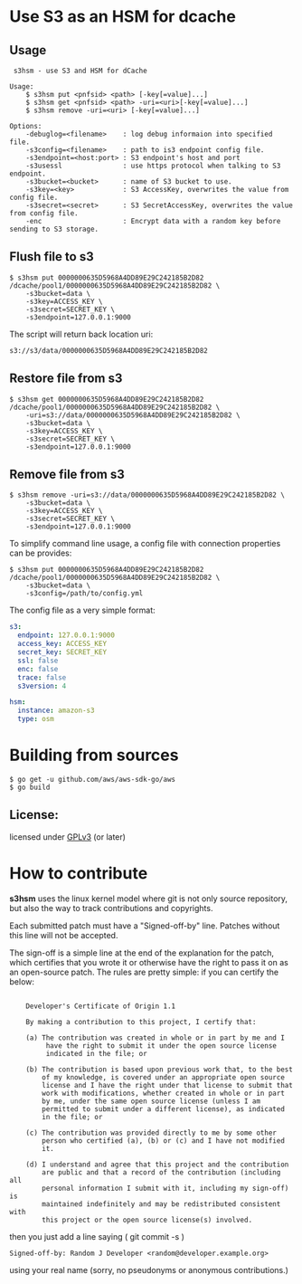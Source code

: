 Use S3 as an HSM for dcache
======================================

Usage
-----
```
 s3hsm - use S3 and HSM for dCache

Usage:
    $ s3hsm put <pnfsid> <path> [-key[=value]...]
    $ s3hsm get <pnfsid> <path> -uri=<uri>[-key[=value]...]
    $ s3hsm remove -uri=<uri> [-key[=value]...]

Options:
    -debuglog=<filename>    : log debug informaion into specified file.
    -s3config=<filename>    : path to is3 endpoint config file.
    -s3endpoint=<host:port> : S3 endpoint's host and port
    -s3usessl               : use https protocol when talking to S3 endpoint.
    -s3bucket=<bucket>      : name of S3 bucket to use.
    -s3key=<key>            : S3 AccessKey, overwrites the value from config file.
    -s3secret=<secret>      : S3 SecretAccessKey, overwrites the value from config file.
    -enc                    : Encrypt data with a random key before sending to S3 storage.
```

Flush file to s3
-----------------
```
$ s3hsm put 0000000635D5968A4DD89E29C242185B2D82 /dcache/pool1/0000000635D5968A4DD89E29C242185B2D82 \
    -s3bucket=data \
    -s3key=ACCESS_KEY \
    -s3secret=SECRET_KEY \
    -s3endpoint=127.0.0.1:9000
```
The script will return back location uri:
```
s3://s3/data/0000000635D5968A4DD89E29C242185B2D82
```

Restore file from s3
--------------------
```
$ s3hsm get 0000000635D5968A4DD89E29C242185B2D82 /dcache/pool1/0000000635D5968A4DD89E29C242185B2D82 \
    -uri=s3://data/0000000635D5968A4DD89E29C242185B2D82 \
    -s3bucket=data \
    -s3key=ACCESS_KEY \
    -s3secret=SECRET_KEY \
    -s3endpoint=127.0.0.1:9000
```

Remove file from s3
-------------------
````
$ s3hsm remove -uri=s3://data/0000000635D5968A4DD89E29C242185B2D82 \
    -s3bucket=data \
    -s3key=ACCESS_KEY \
    -s3secret=SECRET_KEY \
    -s3endpoint=127.0.0.1:9000
````

To simplify command line usage, a config file with connection properties can be provides:
```
$ s3hsm put 0000000635D5968A4DD89E29C242185B2D82 /dcache/pool1/0000000635D5968A4DD89E29C242185B2D82 \
    -s3bucket=data \
    -s3config=/path/to/config.yml
```
The config file as a very simple format:
```yaml
s3:
  endpoint: 127.0.0.1:9000
  access_key: ACCESS_KEY
  secret_key: SECRET_KEY
  ssl: false
  enc: false
  trace: false
  s3version: 4

hsm:
  instance: amazon-s3
  type: osm
```

Building from sources
=====================

```
$ go get -u github.com/aws/aws-sdk-go/aws
$ go build
```

License:
--------

licensed under [GPLv3](http://www.gnu.org/licenses/gpl-3.0.txt "GPLv3") (or later)

How to contribute
=================

**s3hsm** uses the linux kernel model where git is not only source repository,
but also the way to track contributions and copyrights.

Each submitted patch must have a "Signed-off-by" line.  Patches without
this line will not be accepted.

The sign-off is a simple line at the end of the explanation for the
patch, which certifies that you wrote it or otherwise have the right to
pass it on as an open-source patch.  The rules are pretty simple: if you
can certify the below:
```

    Developer's Certificate of Origin 1.1

    By making a contribution to this project, I certify that:

    (a) The contribution was created in whole or in part by me and I
         have the right to submit it under the open source license
         indicated in the file; or

    (b) The contribution is based upon previous work that, to the best
        of my knowledge, is covered under an appropriate open source
        license and I have the right under that license to submit that
        work with modifications, whether created in whole or in part
        by me, under the same open source license (unless I am
        permitted to submit under a different license), as indicated
        in the file; or

    (c) The contribution was provided directly to me by some other
        person who certified (a), (b) or (c) and I have not modified
        it.

    (d) I understand and agree that this project and the contribution
        are public and that a record of the contribution (including all
        personal information I submit with it, including my sign-off) is
        maintained indefinitely and may be redistributed consistent with
        this project or the open source license(s) involved.

```
then you just add a line saying ( git commit -s )

    Signed-off-by: Random J Developer <random@developer.example.org>

using your real name (sorry, no pseudonyms or anonymous contributions.)
